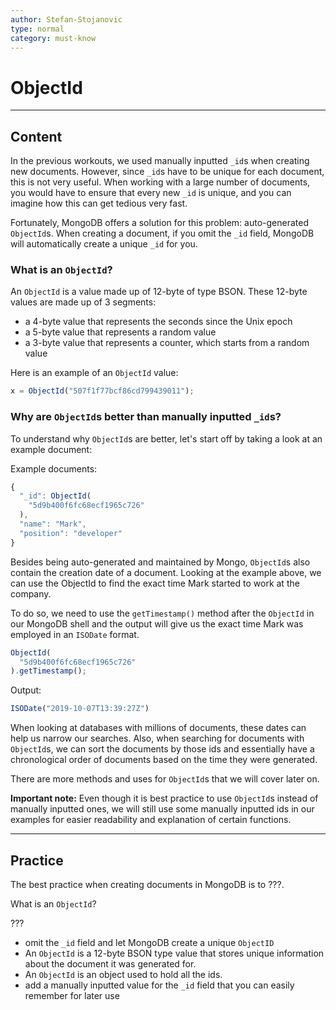 ```yaml
---
author: Stefan-Stojanovic
type: normal
category: must-know
---
```


# ObjectId


---

## Content

In the previous workouts, we used manually inputted `_id`s when creating new documents. However, since `_id`s have to be unique for each document, this is not very useful. When working with a large number of documents, you would have to ensure that every new `_id` is unique, and you can imagine how this can get tedious very fast.

Fortunately, MongoDB offers a solution for this problem: auto-generated `ObjectId`s. When creating a document, if you omit the `_id` field, MongoDB will automatically create a unique `_id` for you.

### What is an `ObjectId`?

An `ObjectId` is a value made up of 12-byte of type BSON. These 12-byte values are made up of 3 segments:

* a 4-byte value that represents the seconds since the Unix epoch
* a 5-byte value that represents a random value
* a 3-byte value that represents a counter, which starts from a random value

Here is an example of an `ObjectId` value:

```js
x = ObjectId("507f1f77bcf86cd799439011");
```

### Why are `ObjectId`s better than manually inputted `_id`s?

To understand why `ObjectId`s are better, let's start off by taking a look at an example document:

Example documents:

```javascript
{ 
  "_id": ObjectId(
    "5d9b400f6fc68ecf1965c726"
  ),
  "name": "Mark",
  "position": "developer"
}
```

Besides being auto-generated and maintained by Mongo, `ObjectId`s also contain the creation date of a document. Looking at the example above, we can use the ObjectId to find the exact time Mark started to work at the company.

To do so, we need to use the `getTimestamp()` method after the `ObjectId` in our MongoDB shell and the output will give us the exact time Mark was employed in an `ISODate` format.

```javascript
ObjectId(
  "5d9b400f6fc68ecf1965c726"
).getTimestamp();
```

Output:

```javascript
ISODate("2019-10-07T13:39:27Z")
```

When looking at databases with millions of documents, these dates can help us narrow our searches. Also, when searching for documents with `ObjectId`s, we can sort the documents by those ids and essentially have a chronological order of documents based on the time they were generated.

There are more methods and uses for `ObjectId`s that we will cover later on.

**Important note:** Even though it is best practice to use `ObjectId`s instead of manually inputted ones, we will still use some manually inputted ids in our examples for easier readability and explanation of certain functions.


---

## Practice

The best practice when creating documents in MongoDB is to ???.

What is an `ObjectId`?

???

* omit the `_id` field and let MongoDB create a unique `ObjectID`
* An `ObjectId` is a 12-byte BSON type value that stores unique information about the document it was generated for.
* An `ObjectId` is an object used to hold all the ids.
* add a manually inputted value for the `_id` field that you can easily remember for later use

